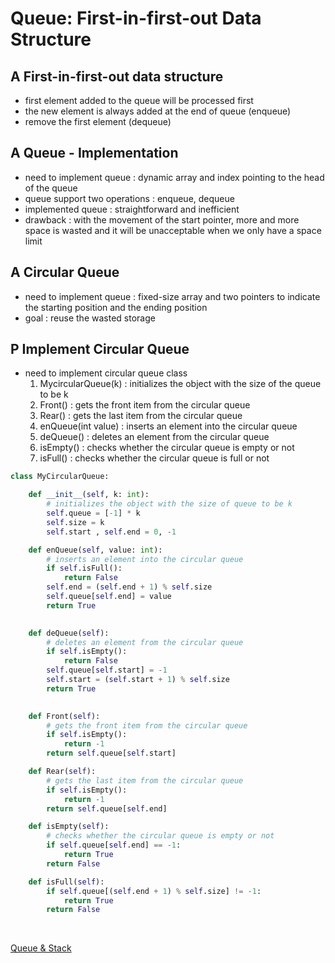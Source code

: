 # Queue: First-in-first-out Data Structure

## A First-in-first-out data structure
- first element added to the queue will be processed first
- the new element is always added at the end of queue (enqueue)
- remove the first element (dequeue)

## A Queue - Implementation
- need to implement queue : dynamic array and index pointing to the head of the queue
- queue support two operations : enqueue, dequeue
- implemented queue : straightforward and inefficient
- drawback : with the movement of the start pointer, more and more space is wasted and it will be unacceptable when we only have a space limit

## A Circular Queue
- need to implement queue : fixed-size array and two pointers to indicate the starting position and the ending position
- goal : reuse the wasted storage

## P Implement Circular Queue
- need to implement circular queue class
  1. MycircularQueue(k) : initializes the object with the size of the queue to be k
  2. Front() : gets the front item from the circular queue
  3. Rear() : gets the last item from the circular queue
  4. enQueue(int value) : inserts an element into the circular queue
  5. deQueue() : deletes an element from the circular queue
  6. isEmpty() : checks whether the circular queue is empty or not
  7. isFull() : checks whether the circular queue is full or not

```python
class MyCircularQueue:

    def __init__(self, k: int):
        # initializes the object with the size of queue to be k
        self.queue = [-1] * k
        self.size = k
        self.start , self.end = 0, -1

    def enQueue(self, value: int):
        # inserts an element into the circular queue
        if self.isFull():
            return False
        self.end = (self.end + 1) % self.size
        self.queue[self.end] = value
        return True
        

    def deQueue(self):
        # deletes an element from the circular queue
        if self.isEmpty():
            return False
        self.queue[self.start] = -1
        self.start = (self.start + 1) % self.size
        return True
        

    def Front(self):
        # gets the front item from the circular queue
        if self.isEmpty():
            return -1
        return self.queue[self.start]

    def Rear(self):
        # gets the last item from the circular queue
        if self.isEmpty():
            return -1
        return self.queue[self.end]

    def isEmpty(self):
        # checks whether the circular queue is empty or not
        if self.queue[self.end] == -1:
            return True
        return False

    def isFull(self):
        if self.queue[(self.end + 1) % self.size] != -1:
            return True
        return False
```

<br>

[Queue & Stack](https://leetcode.com/explore/learn/card/queue-stack/228/first-in-first-out-data-structure/)
